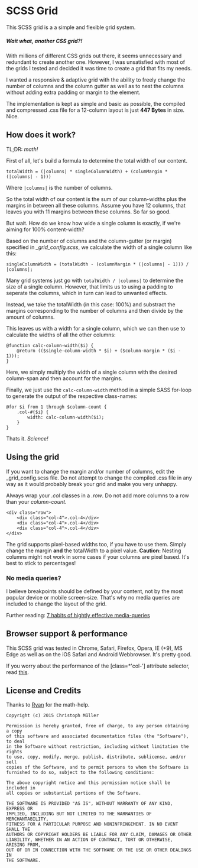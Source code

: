 # SCSS Grid

This SCSS grid is a a simple and flexible grid system. 

##### Wait what, another CSS grid?!

With millions of different CSS grids out there, it seems unnecessary and redundant to create another one. However, I was unsatisfied with most of the grids I tested and decided it was time to create a grid that fits my needs.

I wanted a responsive & adaptive grid with the ability to freely change the number of columns and the column gutter as well as to nest the columns without adding extra padding or margin to the element.

The implementation is kept as simple and basic as possible, the compiled and compressed .css file for a 12-column layout is just **447 Bytes** in size. Nice.

## How does it work?

TL;DR: *math!*

First of all, let's build a formula to determine the total width of our content.

```
totalWidth = (|columns| * singleColumnWidth) + (columMargin * (|columns| - 1)))
```

Where `|columns|` is the number of columns. 

So the total width of our content is the sum of our column-widths plus the margins in between all these columns. Assume you have 12 columns, that leaves you with 11 margins between these columns. So far so good.

But wait. How do we know how wide a single column is exactly, if we're aiming for 100% content-width?

Based on the number of columns and the column-gutter (or margin) specified in *_grid_config.scss*, we calculate the width of a single column like this: 

```
singleColumnWidth = (totalWidth - (columnMargin * (|columns| - 1))) / |columns|;
```

Many grid systems just go with `totalWidth / |columns|` to determine the size of a single column. However, that limits us to using a padding to seperate the columns, which in turn can lead to unwanted effects.

Instead, we take the totalWidth (in this case: 100%) and substract the margins corresponding to the number of columns and then divide by the amount of columns.

This leaves us with a width for a single column, which we can then use to calculate the widths of all the other columns:

```
@function calc-column-width($i) {
    @return (($single-column-width * $i) + ($column-margin * ($i - 1)));
}
```

Here, we simply multiply the width of a single column with the desired column-span and then account for the margins.

Finally, we just use the `calc-column-width` method in a simple SASS for-loop to generate the output of the respective class-names:

```
@for $i from 1 through $column-count {
	.col-#{$i} {
		width: calc-column-width($i);
	}
}
```

Thats it. *Science!*

## Using the grid

If you want to change the margin and/or number of columns, edit the _grid_config.scss file. Do not attempt to change the compiled .css file in any way as it would probably break your grid and make you very unhappy.

Always wrap your *.col* classes in a *.row*. 
Do not add more columns to a row than your *column-count*.

```
<div class="row">
	<div class="col-4">.col-4</div>
	<div class="col-4">.col-4</div>
	<div class="col-4">.col-4</div>
</div>
```

The grid supports pixel-based widths too, if you have to use them. Simply change the margin **and** the totalWidth to a pixel value. **Caution:** Nesting columns might not work in some cases if your columns are pixel based. It's best to stick to percentages!

### No media queries?

I believe breakpoints should be defined by your content, not by the most popular device or mobile screen-size. That's why no media queries are included to change the layout of the grid. 

Further reading: [7 habits of hightly effective media-queries](http://bradfrost.com/blog/post/7-habits-of-highly-effective-media-queries/)

## Browser support & performance

This SCSS grid was tested in Chrome, Safari, Firefox, Opera, IE (+9), MS Edge as well as on the iOS Safari and Android Webbrowser. It's pretty good.

If you worry about the performance of the [class=*'col-'] attribute selector, read [this](http://benfrain.com/css-performance-revisited-selectors-bloat-expensive-styles/).

## License and Credits

Thanks to [Ryan](http://ryanmorr.com/) for the math-help.

```
Copyright (c) 2015 Christoph Müller

Permission is hereby granted, free of charge, to any person obtaining a copy
of this software and associated documentation files (the "Software"), to deal
in the Software without restriction, including without limitation the rights
to use, copy, modify, merge, publish, distribute, sublicense, and/or sell
copies of the Software, and to permit persons to whom the Software is
furnished to do so, subject to the following conditions:

The above copyright notice and this permission notice shall be included in
all copies or substantial portions of the Software.

THE SOFTWARE IS PROVIDED "AS IS", WITHOUT WARRANTY OF ANY KIND, EXPRESS OR
IMPLIED, INCLUDING BUT NOT LIMITED TO THE WARRANTIES OF MERCHANTABILITY,
FITNESS FOR A PARTICULAR PURPOSE AND NONINFRINGEMENT. IN NO EVENT SHALL THE
AUTHORS OR COPYRIGHT HOLDERS BE LIABLE FOR ANY CLAIM, DAMAGES OR OTHER
LIABILITY, WHETHER IN AN ACTION OF CONTRACT, TORT OR OTHERWISE, ARISING FROM,
OUT OF OR IN CONNECTION WITH THE SOFTWARE OR THE USE OR OTHER DEALINGS IN
THE SOFTWARE.
```
